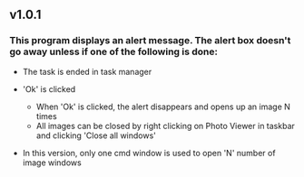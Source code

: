 ## v1.0.1
### This program displays an alert message. The alert box doesn't go away unless if one of the following is done:

- The task is ended in task manager
- 'Ok' is clicked

    -  When 'Ok' is clicked, the alert disappears and opens up an image N times
    -  All images can be closed by right clicking on Photo Viewer in taskbar and clicking 'Close all windows'

- In this version, only one cmd window is used to open 'N' number of image windows